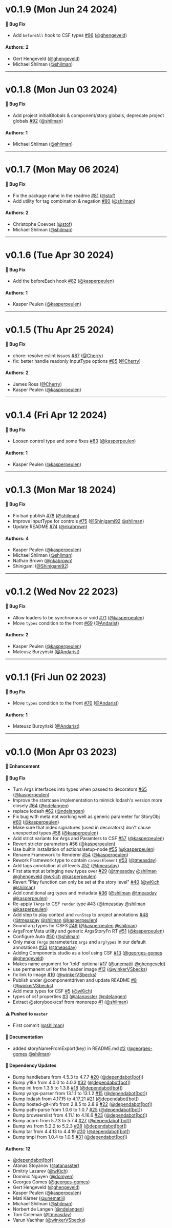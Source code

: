 # v0.1.9 (Mon Jun 24 2024)

#### 🐛 Bug Fix

- Add `beforeAll` hook to CSF types [#96](https://github.com/ComponentDriven/csf/pull/96) ([@ghengeveld](https://github.com/ghengeveld))

#### Authors: 2

- Gert Hengeveld ([@ghengeveld](https://github.com/ghengeveld))
- Michael Shilman ([@shilman](https://github.com/shilman))

---

# v0.1.8 (Mon Jun 03 2024)

#### 🐛 Bug Fix

- Add project initialGlobals & component/story globals, deprecate project globals [#92](https://github.com/ComponentDriven/csf/pull/92) ([@shilman](https://github.com/shilman))

#### Authors: 1

- Michael Shilman ([@shilman](https://github.com/shilman))

---

# v0.1.7 (Mon May 06 2024)

#### 🐛 Bug Fix

- Fix the package name in the readme [#81](https://github.com/ComponentDriven/csf/pull/81) ([@stof](https://github.com/stof))
- Add utility for tag combination & negation [#80](https://github.com/ComponentDriven/csf/pull/80) ([@shilman](https://github.com/shilman))

#### Authors: 2

- Christophe Coevoet ([@stof](https://github.com/stof))
- Michael Shilman ([@shilman](https://github.com/shilman))

---

# v0.1.6 (Tue Apr 30 2024)

#### 🐛 Bug Fix

- Add the beforeEach hook [#82](https://github.com/ComponentDriven/csf/pull/82) ([@kasperpeulen](https://github.com/kasperpeulen))

#### Authors: 1

- Kasper Peulen ([@kasperpeulen](https://github.com/kasperpeulen))

---

# v0.1.5 (Thu Apr 25 2024)

#### 🐛 Bug Fix

- chore: resolve eslint issues [#87](https://github.com/ComponentDriven/csf/pull/87) ([@Cherry](https://github.com/Cherry))
- fix: better handle readonly InputType options [#85](https://github.com/ComponentDriven/csf/pull/85) ([@Cherry](https://github.com/Cherry))

#### Authors: 2

- James Ross ([@Cherry](https://github.com/Cherry))
- Kasper Peulen ([@kasperpeulen](https://github.com/kasperpeulen))

---

# v0.1.4 (Fri Apr 12 2024)

#### 🐛 Bug Fix

- Loosen control type and some fixes [#83](https://github.com/ComponentDriven/csf/pull/83) ([@kasperpeulen](https://github.com/kasperpeulen))

#### Authors: 1

- Kasper Peulen ([@kasperpeulen](https://github.com/kasperpeulen))

---

# v0.1.3 (Mon Mar 18 2024)

#### 🐛 Bug Fix

- Fix bad publish [#78](https://github.com/ComponentDriven/csf/pull/78) ([@shilman](https://github.com/shilman))
- Improve InputType for controls [#75](https://github.com/ComponentDriven/csf/pull/75) ([@Shinigami92](https://github.com/Shinigami92) [@shilman](https://github.com/shilman))
- Update README [#74](https://github.com/ComponentDriven/csf/pull/74) ([@nkabrown](https://github.com/nkabrown))

#### Authors: 4

- Kasper Peulen ([@kasperpeulen](https://github.com/kasperpeulen))
- Michael Shilman ([@shilman](https://github.com/shilman))
- Nathan Brown ([@nkabrown](https://github.com/nkabrown))
- Shinigami ([@Shinigami92](https://github.com/Shinigami92))

---

# v0.1.2 (Wed Nov 22 2023)

#### 🐛 Bug Fix

- Allow loaders to be synchronous or void [#71](https://github.com/ComponentDriven/csf/pull/71) ([@kasperpeulen](https://github.com/kasperpeulen))
- Move `types` condition to the front [#69](https://github.com/ComponentDriven/csf/pull/69) ([@Andarist](https://github.com/Andarist))

#### Authors: 2

- Kasper Peulen ([@kasperpeulen](https://github.com/kasperpeulen))
- Mateusz Burzyński ([@Andarist](https://github.com/Andarist))

---

# v0.1.1 (Fri Jun 02 2023)

#### 🐛 Bug Fix

- Move `types` condition to the front [#70](https://github.com/ComponentDriven/csf/pull/70) ([@Andarist](https://github.com/Andarist))

#### Authors: 1

- Mateusz Burzyński ([@Andarist](https://github.com/Andarist))

---

# v0.1.0 (Mon Apr 03 2023)

#### 🚀 Enhancement


#### 🐛 Bug Fix

- Turn Args interfaces into types when passed to decorators [#65](https://github.com/ComponentDriven/csf/pull/65) ([@kasperpeulen](https://github.com/kasperpeulen))
- Improve the startcase implementation to mimick lodash's version more closely [#64](https://github.com/ComponentDriven/csf/pull/64) ([@ndelangen](https://github.com/ndelangen))
- replace lodash [#62](https://github.com/ComponentDriven/csf/pull/62) ([@ndelangen](https://github.com/ndelangen))
- Fix bug with meta not working well as generic parameter for StoryObj [#60](https://github.com/ComponentDriven/csf/pull/60) ([@kasperpeulen](https://github.com/kasperpeulen))
- Make sure that index signatures (used in decorators) don't cause unexpected types [#58](https://github.com/ComponentDriven/csf/pull/58) ([@kasperpeulen](https://github.com/kasperpeulen))
- Add strict variants for Args and Paramters to CSF [#57](https://github.com/ComponentDriven/csf/pull/57) ([@kasperpeulen](https://github.com/kasperpeulen))
- Revert stricter parameters [#56](https://github.com/ComponentDriven/csf/pull/56) ([@kasperpeulen](https://github.com/kasperpeulen))
- Use builtin installation of actions/setup-node [#55](https://github.com/ComponentDriven/csf/pull/55) ([@kasperpeulen](https://github.com/kasperpeulen))
- Rename Framework to Renderer [#54](https://github.com/ComponentDriven/csf/pull/54) ([@kasperpeulen](https://github.com/kasperpeulen))
- Rework Framework type to contain `canvasElement` [#53](https://github.com/ComponentDriven/csf/pull/53) ([@tmeasday](https://github.com/tmeasday))
- Add tags annotation at all levels [#52](https://github.com/ComponentDriven/csf/pull/52) ([@tmeasday](https://github.com/tmeasday))
- First attempt at bringing new types over [#29](https://github.com/ComponentDriven/csf/pull/29) ([@tmeasday](https://github.com/tmeasday) [@shilman](https://github.com/shilman) [@ghengeveld](https://github.com/ghengeveld) [@wKich](https://github.com/wKich) [@kasperpeulen](https://github.com/kasperpeulen))
- Revert "Play function can only be set at the story level" [#40](https://github.com/ComponentDriven/csf/pull/40) ([@wKich](https://github.com/wKich) [@shilman](https://github.com/shilman))
- Add conditional arg types and metadata [#36](https://github.com/ComponentDriven/csf/pull/36) ([@shilman](https://github.com/shilman) [@tmeasday](https://github.com/tmeasday) [@kasperpeulen](https://github.com/kasperpeulen))
- Re-apply `TArgs` to CSF `render` type [#43](https://github.com/ComponentDriven/csf/pull/43) ([@tmeasday](https://github.com/tmeasday) [@shilman](https://github.com/shilman) [@kasperpeulen](https://github.com/kasperpeulen))
- Add step to play context and `runStep` to project annotations [#48](https://github.com/ComponentDriven/csf/pull/48) ([@tmeasday](https://github.com/tmeasday) [@shilman](https://github.com/shilman) [@kasperpeulen](https://github.com/kasperpeulen))
- Sound arg types for CSF3 [#49](https://github.com/ComponentDriven/csf/pull/49) ([@kasperpeulen](https://github.com/kasperpeulen) [@shilman](https://github.com/shilman))
- ArgsFromMeta utility and generic ArgsStoryFn RT [#51](https://github.com/ComponentDriven/csf/pull/51) ([@kasperpeulen](https://github.com/kasperpeulen))
- Configure Auto [#50](https://github.com/ComponentDriven/csf/pull/50) ([@shilman](https://github.com/shilman))
- Only make `TArgs` parameterize `args` and `argTypes` in our default annotations [#33](https://github.com/ComponentDriven/csf/pull/33) ([@tmeasday](https://github.com/tmeasday))
- Adding Components.studio as a tool using CSF [#13](https://github.com/ComponentDriven/csf/pull/13) ([@georges-gomes](https://github.com/georges-gomes) [@ghengeveld](https://github.com/ghengeveld))
- Makes name argument for 'toId' optional [#17](https://github.com/ComponentDriven/csf/pull/17) ([@unematiii](https://github.com/unematiii) [@ghengeveld](https://github.com/ghengeveld))
- use permanent url for the header image [#12](https://github.com/ComponentDriven/csf/pull/12) ([@winkerVSbecks](https://github.com/winkerVSbecks))
- fix link to image [#10](https://github.com/ComponentDriven/csf/pull/10) ([@winkerVSbecks](https://github.com/winkerVSbecks))
- Publish under @componentdriven and update README [#8](https://github.com/ComponentDriven/csf/pull/8) ([@winkerVSbecks](https://github.com/winkerVSbecks))
- Add meta types for CSF [#5](https://github.com/ComponentDriven/csf/pull/5) ([@wKich](https://github.com/wKich))
- types of csf properties [#3](https://github.com/ComponentDriven/csf/pull/3) ([@atanasster](https://github.com/atanasster) [@ndelangen](https://github.com/ndelangen))
- Extract @storybook/csf from monorepo [#1](https://github.com/ComponentDriven/csf/pull/1) ([@shilman](https://github.com/shilman))

#### ⚠️ Pushed to `master`

- First commit ([@shilman](https://github.com/shilman))

#### 📝 Documentation

- added storyNameFromExport(key) in README.md [#2](https://github.com/ComponentDriven/csf/pull/2) ([@georges-gomes](https://github.com/georges-gomes) [@shilman](https://github.com/shilman))

#### 🔩 Dependency Updates

- Bump handlebars from 4.5.3 to 4.7.7 [#20](https://github.com/ComponentDriven/csf/pull/20) ([@dependabot[bot]](https://github.com/dependabot[bot]))
- Bump y18n from 4.0.0 to 4.0.3 [#32](https://github.com/ComponentDriven/csf/pull/32) ([@dependabot[bot]](https://github.com/dependabot[bot]))
- Bump ini from 1.3.5 to 1.3.8 [#18](https://github.com/ComponentDriven/csf/pull/18) ([@dependabot[bot]](https://github.com/dependabot[bot]))
- Bump yargs-parser from 13.1.1 to 13.1.2 [#15](https://github.com/ComponentDriven/csf/pull/15) ([@dependabot[bot]](https://github.com/dependabot[bot]))
- Bump lodash from 4.17.15 to 4.17.21 [#21](https://github.com/ComponentDriven/csf/pull/21) ([@dependabot[bot]](https://github.com/dependabot[bot]))
- Bump hosted-git-info from 2.8.5 to 2.8.9 [#22](https://github.com/ComponentDriven/csf/pull/22) ([@dependabot[bot]](https://github.com/dependabot[bot]))
- Bump path-parse from 1.0.6 to 1.0.7 [#25](https://github.com/ComponentDriven/csf/pull/25) ([@dependabot[bot]](https://github.com/dependabot[bot]))
- Bump browserslist from 4.11.1 to 4.16.6 [#23](https://github.com/ComponentDriven/csf/pull/23) ([@dependabot[bot]](https://github.com/dependabot[bot]))
- Bump acorn from 5.7.3 to 5.7.4 [#27](https://github.com/ComponentDriven/csf/pull/27) ([@dependabot[bot]](https://github.com/dependabot[bot]))
- Bump ws from 5.2.2 to 5.2.3 [#28](https://github.com/ComponentDriven/csf/pull/28) ([@dependabot[bot]](https://github.com/dependabot[bot]))
- Bump tar from 4.4.13 to 4.4.19 [#30](https://github.com/ComponentDriven/csf/pull/30) ([@dependabot[bot]](https://github.com/dependabot[bot]))
- Bump tmpl from 1.0.4 to 1.0.5 [#31](https://github.com/ComponentDriven/csf/pull/31) ([@dependabot[bot]](https://github.com/dependabot[bot]))

#### Authors: 12

- [@dependabot[bot]](https://github.com/dependabot[bot])
- Atanas Stoyanov ([@atanasster](https://github.com/atanasster))
- Dmitriy Lazarev ([@wKich](https://github.com/wKich))
- Dominic Nguyen ([@domyen](https://github.com/domyen))
- Georges Gomes ([@georges-gomes](https://github.com/georges-gomes))
- Gert Hengeveld ([@ghengeveld](https://github.com/ghengeveld))
- Kasper Peulen ([@kasperpeulen](https://github.com/kasperpeulen))
- Mati Kärner ([@unematiii](https://github.com/unematiii))
- Michael Shilman ([@shilman](https://github.com/shilman))
- Norbert de Langen ([@ndelangen](https://github.com/ndelangen))
- Tom Coleman ([@tmeasday](https://github.com/tmeasday))
- Varun Vachhar ([@winkerVSbecks](https://github.com/winkerVSbecks))
